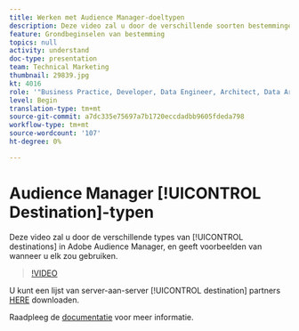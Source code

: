 ```yaml
---
title: Werken met Audience Manager-doeltypen
description: Deze video zal u door de verschillende soorten bestemmingen in Adobe Audience Manager, en voorbeelden van laten zien wanneer u elk zou gebruiken.
feature: Grondbeginselen van bestemming
topics: null
activity: understand
doc-type: presentation
team: Technical Marketing
thumbnail: 29839.jpg
kt: 4016
role: '"Business Practice, Developer, Data Engineer, Architect, Data Architect, Administrator, Leader"'
level: Begin
translation-type: tm+mt
source-git-commit: a7dc335e75697a7b1720eccdadbb9605fdeda798
workflow-type: tm+mt
source-wordcount: '107'
ht-degree: 0%

---
```



# Audience Manager [!UICONTROL Destination]-typen

Deze video zal u door de verschillende types van [!UICONTROL destinations] in Adobe Audience Manager, en geeft voorbeelden van wanneer u elk zou gebruiken.

>[!VIDEO](https://video.tv.adobe.com/v/29839/?quality=12)

U kunt een lijst van server-aan-server [!UICONTROL destination] partners [HERE](https://docs.adobe.com/help/en/audience-manager/user-guide/overview/gdpr/assets/AAM-Partners-October2019.xlsx) downloaden.

Raadpleeg de [documentatie](https://docs.adobe.com/content/help/en/audience-manager/user-guide/features/destinations/destinations.html) voor meer informatie.
